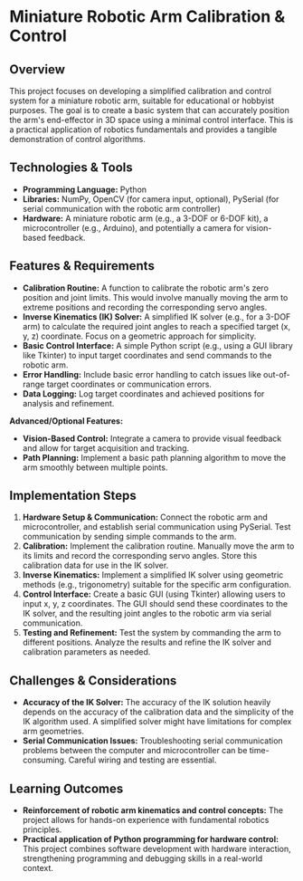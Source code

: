 #  Miniature Robotic Arm Calibration & Control

## Overview

This project focuses on developing a simplified calibration and control system for a miniature robotic arm, suitable for educational or hobbyist purposes. The goal is to create a basic system that can accurately position the arm's end-effector in 3D space using a minimal control interface.  This is a practical application of robotics fundamentals and provides a tangible demonstration of control algorithms.

## Technologies & Tools

* **Programming Language:** Python
* **Libraries:** NumPy, OpenCV (for camera input, optional), PySerial (for serial communication with the robotic arm controller)
* **Hardware:**  A miniature robotic arm (e.g., a 3-DOF or 6-DOF kit), a microcontroller (e.g., Arduino), and potentially a camera for vision-based feedback.


## Features & Requirements

- **Calibration Routine:**  A function to calibrate the robotic arm's zero position and joint limits. This would involve manually moving the arm to extreme positions and recording the corresponding servo angles.
- **Inverse Kinematics (IK) Solver:**  A simplified IK solver (e.g., for a 3-DOF arm) to calculate the required joint angles to reach a specified target (x, y, z) coordinate.  Focus on a geometric approach for simplicity.
- **Basic Control Interface:** A simple Python script (e.g., using a GUI library like Tkinter) to input target coordinates and send commands to the robotic arm.
- **Error Handling:** Include basic error handling to catch issues like out-of-range target coordinates or communication errors.
- **Data Logging:** Log target coordinates and achieved positions for analysis and refinement.

**Advanced/Optional Features:**
- **Vision-Based Control:** Integrate a camera to provide visual feedback and allow for target acquisition and tracking.
- **Path Planning:** Implement a basic path planning algorithm to move the arm smoothly between multiple points.


## Implementation Steps

1. **Hardware Setup & Communication:** Connect the robotic arm and microcontroller, and establish serial communication using PySerial. Test communication by sending simple commands to the arm.
2. **Calibration:** Implement the calibration routine. Manually move the arm to its limits and record the corresponding servo angles. Store this calibration data for use in the IK solver.
3. **Inverse Kinematics:** Implement a simplified IK solver using geometric methods (e.g., trigonometry) suitable for the specific arm configuration.
4. **Control Interface:**  Create a basic GUI (using Tkinter) allowing users to input x, y, z coordinates.  The GUI should send these coordinates to the IK solver, and the resulting joint angles to the robotic arm via serial communication.
5. **Testing and Refinement:** Test the system by commanding the arm to different positions. Analyze the results and refine the IK solver and calibration parameters as needed.


## Challenges & Considerations

- **Accuracy of the IK Solver:**  The accuracy of the IK solution heavily depends on the accuracy of the calibration data and the simplicity of the IK algorithm used.  A simplified solver might have limitations for complex arm geometries.
- **Serial Communication Issues:** Troubleshooting serial communication problems between the computer and microcontroller can be time-consuming.  Careful wiring and testing are essential.


## Learning Outcomes

- **Reinforcement of robotic arm kinematics and control concepts:**  The project allows for hands-on experience with fundamental robotics principles.
- **Practical application of Python programming for hardware control:**  This project combines software development with hardware interaction, strengthening programming and debugging skills in a real-world context.

